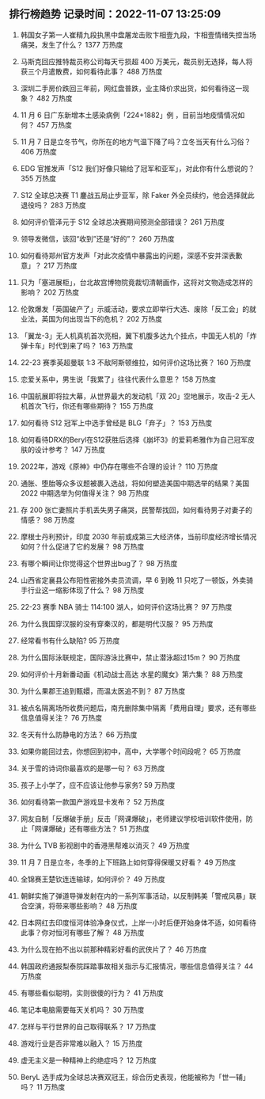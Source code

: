 
## 排行榜趋势 记录时间：2022-11-07 13:25:09
  
  1. 韩国女子第一人崔精九段执黑中盘屠龙击败卞相壹九段，卞相壹情绪失控当场痛哭，发生了什么？ 1377 万热度
    
  2. 马斯克回应推特裁员称公司每天亏损超 400 万美元，裁员别无选择，每人将获三个月遣散费，如何看待此事？ 488 万热度
    
  3. 深圳二手房价跌回三年前，网红盘普跌，业主降价求出货，如何看待这一现象？ 482 万热度
    
  4. 11 月 6 日广东新增本土感染病例「224+1882」例 ，目前当地疫情情况如何？ 457 万热度
    
  5. 11 月 7 日是立冬节气，你所在的地方气温下降了吗？立冬当天有什么习俗？ 406 万热度
    
  6. EDG 官推发声「S12 我们好像只输给了冠军和亚军」，对此你有什么想说的？ 355 万热度
    
  7. S12 全球总决赛 T1 鏖战五局止步亚军，除 Faker 外全员续约，他会选择就此退役吗？ 283 万热度
    
  8. 如何评价管泽元于 S12 全球总决赛期间预测全部错误？ 261 万热度
    
  9. 领导发微信，该回“收到”还是“好的”？ 260 万热度
    
  10. 如何看待郑州官方发声「对此次疫情中暴露出的问题，深感不安并深表歉意」？ 217 万热度
    
  11. 只为「塞进展柜」，台北故宫博物院竟裁切清朝画作，这将对文物造成怎样的影响？ 202 万热度
    
  12. 伦敦爆发「英国破产了」示威活动，要求立即举行大选、废除「反工会」的就业法，英国为何出现当下的危机？ 202 万热度
    
  13. 「翼龙-3」无人机真机首次亮相，翼下机腹多达九个挂点，中国无人机的「炸弹卡车」时代到来了吗？ 163 万热度
    
  14. 22-23 赛季英超曼联 1:3 不敌阿斯顿维拉，如何评价这场比赛？ 160 万热度
    
  15. 恋爱关系中，男生说「我累了」往往代表什么意思？ 158 万热度
    
  16. 中国航展即将拉大幕，从世界最大的发动机「双 20」空地展示，攻击-2 无人机首次飞行，你还有哪些期待？ 155 万热度
    
  17. 如何看待 S12 冠军上中选手曾经是 BLG「弃子」？ 153 万热度
    
  18. 如何看待DRX的Beryl在S12获胜后选择《崩坏3》的爱莉希雅作为自己冠军皮肤的设计参考？ 147 万热度
    
  19. 2022年，游戏《原神》中仍存在哪些不合理的设计？ 110 万热度
    
  20. 通胀、堕胎等众多议题被裹入选战，将如何塑造美国中期选举的结果？美国 2022 中期选举为何值得关注？ 98 万热度
    
  21. 存 200 张亡妻照片手机丢失男子痛哭，民警帮找回，如何看待男子对妻子的情感？ 98 万热度
    
  22. 摩根士丹利预计，印度 2030 年前或成第三大经济体，当前印度经济增长情况如何？什么促进了它的发展？ 98 万热度
    
  23. 有哪个瞬间让你觉得这个世界出bug了？ 98 万热度
    
  24. 山西省定襄县公布阳性密接外卖员流调，早 6 到晚 11 只吃了一顿饭，外卖骑手行业这一缩影体现了什么？ 98 万热度
    
  25. 22-23 赛季 NBA 骑士 114:100 湖人，如何评价这场比赛？ 97 万热度
    
  26. 为什么我国穿汉服的没有穿秦汉的，都是明代汉服？ 95 万热度
    
  27. 经常看书有什么缺陷? 95 万热度
    
  28. 为什么国际泳联规定，国际游泳比赛中，禁止潜泳超过15m？ 90 万热度
    
  29. 如何评价十月新番动画《机动战士高达 水星的魔女》第六集？ 88 万热度
    
  30. 为什么果郡王追到甄嬛，而温太医追不到？ 87 万热度
    
  31. 被点名隔离场所收费问题后，南充删除集中隔离「费用自理」要求，还有哪些信息值得关注？ 76 万热度
    
  32. 冬天有什么防静电的方法？ 66 万热度
    
  33. 如果你能回过去，你想回到初中，高中，大学哪个时间段呢？ 65 万热度
    
  34. 关于雪的诗词你最喜欢的是哪一句？ 63 万热度
    
  35. 孩子上小学了，应不应该让他参与家务? 59 万热度
    
  36. 如何看待第一款国产游戏显卡发布？ 52 万热度
    
  37. 网友自制「反爆破手册」反击「网课爆破」，老师建议学校培训软件使用，防止「网课爆破」还有哪些方法？ 51 万热度
    
  38. 为什么 TVB 影视剧中的香港黑帮难以消灭？ 49 万热度
    
  39. 11 月 7 日是立冬，冬季的上下班路上如何穿得保暖又好看？ 49 万热度
    
  40. 全锦赛王楚钦连连输球，如何评价？ 49 万热度
    
  41. 朝鲜实施了弹道导弹发射在内的一系列军事活动，以反制韩美「警戒风暴」联合空演，将带来哪些影响？ 48 万热度
    
  42. 日本网红去印度恒河体验净身仪式，上岸一小时后便开始身体不适，如何看待此事？你对恒河有哪些了解？ 48 万热度
    
  43. 为什么现在拍不出以前那种精彩好看的武侠片了？ 46 万热度
    
  44. 韩国政府通报梨泰院踩踏事故相关指示与汇报情况，哪些信息值得关注？ 44 万热度
    
  45. 有哪些看似聪明，实则很傻的行为？ 41 万热度
    
  46. 笔记本电脑需要每天关机吗？ 30 万热度
    
  47. 怎样与平行世界的自己取得联系？ 17 万热度
    
  48. 游戏行业是否非常难以融入？ 15 万热度
    
  49. 虚无主义是一种精神上的绝症吗？ 12 万热度
    
  50. BeryL 选手成为全球总决赛双冠王，综合历史表现，他能被称为「世一辅」吗？ 11 万热度
    